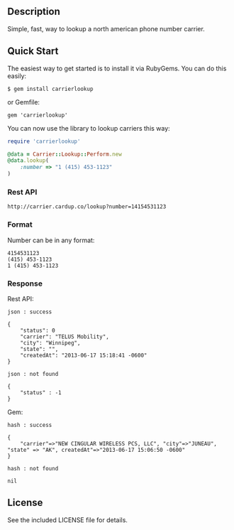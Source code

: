 ## Description

Simple, fast, way to lookup a north american phone number carrier.


## Quick Start

The easiest way to get started is to install it via RubyGems. You can do this easily:

    $ gem install carrierlookup

or Gemfile:

    gem 'carrierlookup'


You can now use the library to lookup carriers this way:

```ruby
require 'carrierlookup'

@data = Carrier::Lookup::Perform.new
@data.lookup(
    :number => "1 (415) 453-1123"
)
```

### Rest API

    http://carrier.cardup.co/lookup?number=14154531123


### Format
Number can be in any format:

    4154531123
    (415) 453-1123
    1 (415) 453-1123
     

### Response

Rest API:

    json : success
    
    {
        "status": 0
        "carrier": "TELUS Mobility",
        "city": "Winnipeg",
        "state": "",
        "createdAt": "2013-06-17 15:18:41 -0600"
    }
    
    json : not found
    
    { 
        "status" : -1
    }

Gem:

    hash : success
    
    {
        "carrier"=>"NEW CINGULAR WIRELESS PCS, LLC", "city"=>"JUNEAU", "state" => "AK", createdAt"=>"2013-06-17 15:06:50 -0600"
    }

    hash : not found

    nil
    
## License

See the included LICENSE file for details.
